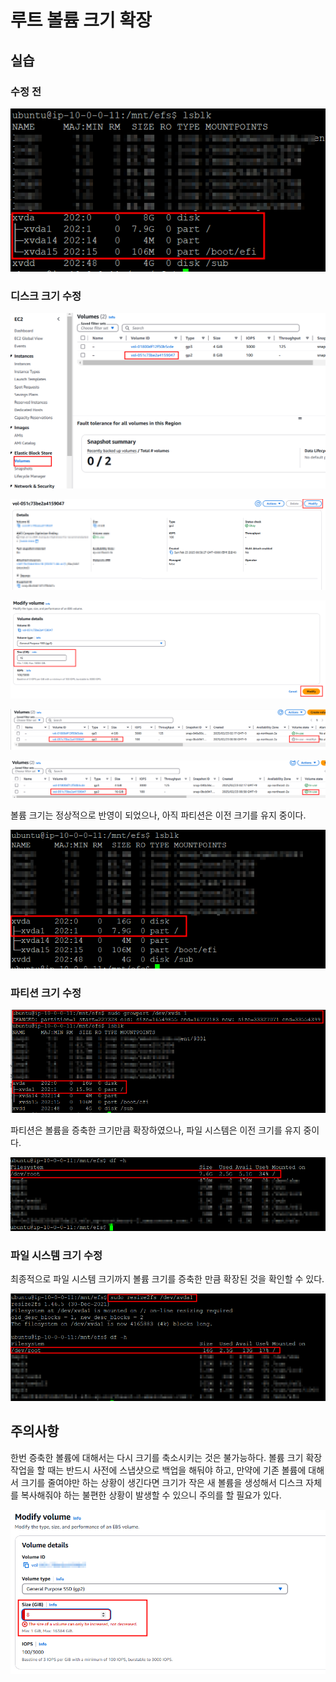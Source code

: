 # 루트 볼륨 크기 확장

## 실습

### 수정 전

![alt text](20250224_165628.png)

### 디스크 크기 수정

![alt text](20250224_165013.png)

![alt text](20250224_165135.png)

![alt text](20250224_165203.png)

![alt text](20250224_165252.png)

![alt text](20250224_165835.png)

볼륨 크기는 정상적으로 반영이 되었으나, 아직 파티션은 이전 크기를 유지 중이다.

![alt text](20250224_165909.png)

### 파티션 크기 수정

![alt text](20250224_170106.png)

파티션은 볼륨을 증축한 크기만큼 확장하였으나, 파일 시스템은 이전 크기를 유지 중이다.

![alt text](20250224_170315.png)

### 파일 시스템 크기 수정

최종적으로 파일 시스템 크기까지 볼륨 크기를 증축한 만큼 확장된 것을 확인할 수 있다.

![alt text](20250224_170522.png)

## 주의사항

한번 증축한 볼륨에 대해서는 다시 크기를 축소시키는 것은 불가능하다. 볼륨 크기 확장 작업을 할 때는 반드시 사전에 스냅샷으로 백업을 해둬야 하고, 만약에 기존 볼륨에 대해서 크기를 줄여야만 하는 상황이 생긴다면 크기가 작은 새 볼륨을 생성해서 디스크 자체를 복사해줘야 하는 불편한 상황이 발생할 수 있으니 주의를 할 필요가 있다.

![alt text](20250224_171030.png)